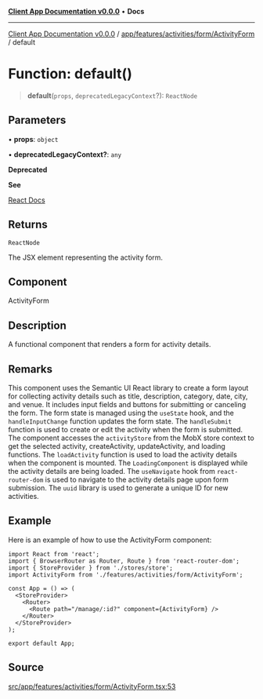 [**Client App Documentation v0.0.0**](../../../../../../README.md) • **Docs**

***

[Client App Documentation v0.0.0](../../../../../../README.md) / [app/features/activities/form/ActivityForm](../README.md) / default

# Function: default()

> **default**(`props`, `deprecatedLegacyContext`?): `ReactNode`

## Parameters

• **props**: `object`

• **deprecatedLegacyContext?**: `any`

**Deprecated**

**See**

[React Docs](https://legacy.reactjs.org/docs/legacy-context.html#referencing-context-in-lifecycle-methods)

## Returns

`ReactNode`

The JSX element representing the activity form.

## Component

ActivityForm

## Description

A functional component that renders a form for activity details.

## Remarks

This component uses the Semantic UI React library to create a form layout
for collecting activity details such as title, description, category, date, city, and venue.
It includes input fields and buttons for submitting or canceling the form.
The form state is managed using the `useState` hook, and the `handleInputChange` function updates the form state.
The `handleSubmit` function is used to create or edit the activity when the form is submitted.
The component accesses the `activityStore` from the MobX store context to get the selected activity, createActivity, updateActivity, and loading functions.
The `loadActivity` function is used to load the activity details when the component is mounted.
The `LoadingComponent` is displayed while the activity details are being loaded.
The `useNavigate` hook from `react-router-dom` is used to navigate to the activity details page upon form submission.
The `uuid` library is used to generate a unique ID for new activities.

## Example

Here is an example of how to use the ActivityForm component:
```tsx
import React from 'react';
import { BrowserRouter as Router, Route } from 'react-router-dom';
import { StoreProvider } from './stores/store';
import ActivityForm from './features/activities/form/ActivityForm';

const App = () => (
  <StoreProvider>
    <Router>
      <Route path="/manage/:id?" component={ActivityForm} />
    </Router>
  </StoreProvider>
);

export default App;
```

## Source

[src/app/features/activities/form/ActivityForm.tsx:53](https://github.com/jimmykurian/Reactivities/blob/f19dbe6eeef2d0968af80c70ca59448062698db4/client-app/src/app/features/activities/form/ActivityForm.tsx#L53)
